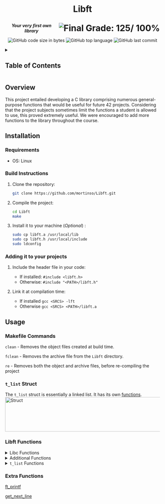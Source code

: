 <h1>
	<p align="center">Libft</p>
	<img align="right" alt="Final Grade: 125/ 100%" src="https://img.shields.io/badge/-%20125%20%2F%20100-success">
</h1>
<p align="center">
	<b><i>Your very first own library</b></i>
</p>
<p align="center">
	<img alt="GitHub code size in bytes" src="https://img.shields.io/github/languages/code-size/mortinso/Libft">
	<img alt="GitHub top language" src="https://img.shields.io/github/languages/top/mortinso/Libft">
	<img alt="GitHub last commit" src="https://img.shields.io/github/last-commit/mortinso/Libft">
</p>

<details>
	<summary><h2>Table of Contents</h2></summary>

<table>
<tr>
<td>

1. [Overview](https://github.com/mortinso/libft/#overview) 
2. [Installation](https://github.com/mortinso/libft/#installation)

   2.1. [Requirements](https://github.com/mortinso/libft/#requirements)

   2.2. [Build Instructions](https://github.com/mortinso/libft/#build-instructions)

   2.3. [Adding it to your projects](https://github.com/mortinso/libft/#adding-it-to-your-projects)
3. [Usage](https://github.com/mortinso/libft/#usage)

   3.1. [Makefile Commands](https://github.com/mortinso/libft/#makefile-commands)

   3.2. [`t_list` Struct](https://github.com/mortinso/libft/#t_list-struct)

   3.3. [Libft Functions](https://github.com/mortinso/libft/#libft-functions)

   3.4. [Extra Functions](https://github.com/mortinso/libft/#extra-functions)
</td>
</tr>
</table>
</details>


## Overview
This project entailed developing a C library comprising numerous general-purpose functions that would be useful for future 42 projects. Considering that the project subjects sometimes limit the functions a student is allowed to use, this proved extremely useful. We were encouraged to add more functions to the library throughout the course.

## Installation
### Requirements
- OS: Linux

### Build Instructions
1. Clone the repository:
   ```bash
   git clone https://github.com/mortinso/Libft.git
   ```
2. Compile the project:
   ```bash
   cd Libft
   make
   ```
3. Install it to your machine (*Optional*) :
	```bash
	sudo cp libft.a /usr/local/lib
	sudo cp libft.h /usr/local/include
	sudo ldconfig
	```

### Adding it to your projects
1. Include the header file in your code:
	- If installed: `#include <libft.h>`
	- Otherwise: `#include "<PATH>/libft.h"`

2. Link it at compilation time: 
	- If installed `gcc <SRCS> -lft`
	- Otherwise `gcc <SRCS> <PATH>/libft.a`

## Usage

### Makefile Commands

`clean`  - Removes the object files created at build time.

`fclean` - Removes the archive file from the `Libft` directory.

`re`     - Removes both the object and archive files, before re-compiling the project

### `t_list` Struct
The `t_list` struct is essentially a linked list. It has its own [functions](https://github.com/mortinso/libft/#libft-functions).
<img width="537" height="112" alt="Struct" src="https://github.com/user-attachments/assets/ebfbdd57-4126-4bcd-867e-ae946860101a" />


### Libft Functions
<details><summary>Libc Functions</summary>
<br>
<table>
	<tr>
		<td>ft_atoi</td>
		<td><code>int ft_atoi(const char *s)</code></td>
		<td>Returns the initial portion of the string <code>s</code> as an integer.</td>
	</tr>
 	<tr>
		<td>ft_bzero</td>
		<td><code>void ft_bzero(void *s, size_t n)</code></td>
		<td>Erases the data in the first <code>n</code> bytes of the memory starting at the location pointed to by <code>s</code>.</td>
	</tr>
	<tr>
		<td>ft_calloc</td>
		<td><code>void *ft_calloc(size_t n, size_t size)</code></td>
		<td>Allocates memory for an array of <code>n</code> elements of <code>size</code> bytes each, and sets their memory to zero. Returns a pointer to the allocated memory.</td>
	</tr>
	<tr>
		<td>ft_isalnum</td>
		<td><code>int ft_isalnum(int c)</code></td>
		<td>Checks if it was given an alphanumeric character.</td>
	</tr>
	<tr>
		<td>ft_isalpha</td>
		<td><code>int ft_isalpha(int c)</code></td>
		<td>Checks if it was given an alphabetic character.</td>
	</tr>
	<tr>
		<td>ft_isascii</td>
		<td><code>int ft_isascii(int c)</code></td>
		<td>Checks if it was given a char value that fits in the ASCII character set.</td>
	</tr>
	<tr>
		<td>ft_isdigit</td>
		<td><code>int ft_isdigit(int c)</code></td>
		<td>Checks if it was given a digit.</td>
	</tr>
	<tr>
		<td>ft_isprint</td>
		<td><code>int ft_isprint(int c)</code></td>
		<td>Checks if it was given a printable character.</td>
	</tr>
	<tr>
		<td>ft_memchr</td>
		<td><code>void *ft_memchr(const void *s, int c, size_t n)</code></td>
		<td>Scans the initial <code>n</code> bytes of the memory area pointed to by <code>s</code> for the first instance of <code>c</code>. Returns 0 if <code>c</code> isn't found.</td>
	</tr>
	<tr>
		<td>ft_memcmp</td>
		<td><code>int ft_memcmp(const void *s1, const void *s2, size_t n)</code></td>
		<td>Compares the first <code>n</code> bytes of the memory areas <code>s1</code> and <code>s2</code>.</td>
	</tr>
	<tr>
		<td>ft_memcpy</td>
		<td><code>void *ft_memcpy(void *dest, const void *src, size_t n)</code></td>
		<td>Copies <code>n</code> bytes from memory area <code>src</code> to memory area <code>dest</code>. The memory areas must not overlap.</td>
	</tr>
	<tr>
		<td>ft_memmove</td>
		<td><code>void *ft_memmove(void *dest, const void *src, size_t n)</code></td>
		<td>Copies <code>n</code> bytes from memory area <code>src</code> to memory area <code>dest</code>.</td>
	</tr>
	<tr>
		<td>ft_memset</td>
		<td><code>void *ft_memset(void *s, int c, size_t n)</code></td>
		<td>Fills the first <code>n</code> bytes of the memory area <code>s</code> with <code>c</code>.</td>
	</tr>
	<tr>
		<td>ft_strchr</td>
		<td><code>char *ft_strchr(const char *s, int c)</code></td>
		<td>Returns a pointer to the first occurrence of the character <code>c</code> in the string <code>s</code>.</td>
	</tr>
	<tr>
		<td>ft_strdup</td>
		<td><code>char *ft_strdup(const char *s)</code></td>
		<td>Returns a pointer to a new string duplicated from the string <code>s</code>.</td>
	</tr>
	<tr>
		<td>ft_strlcat</td>
		<td><code>unsigned int ft_strlcat(char *dest, const char *src, size_t size)</code></td>
		<td>Appends the string <code>src</code> to the end of <code>dest</code>. It will append at most <code>size - ft_strlen(dest) - 1 bytes</code>.</td>
	</tr>
	<tr>
		<td>ft_strlcpy</td>
		<td><code>unsigned int ft_strlcpy(char *dest, const char *src, size_t size)</code></td>
		<td>Copies up to <code>size - 1</code> characters from the string <code>src</code> to <code>dest</code>.</td>
	</tr>
	<tr>
		<td>ft_strlen</td>
		<td><code>size_t ft_strlen(const char *s)</code></td>
		<td>Returns the number of characters in <code>s</code>.</td>
	</tr>
	<tr>
		<td>ft_strncmp</td>
		<td><code>int ft_strncmp(const char *s1, const char *s2, size_t n)</code></td>
		<td>Compares at most the first <code>n</code> bytes of <code>s1</code> and <code>s2</code>.</td>
	</tr>
	<tr>
		<td>ft_strnstr</td>
		<td><code>char *ft_strnstr(const char *big, const char *lil, size_t n)</code></td>
		<td>Returns the first occurrence of the string <code>lil</code> in the string <code>big</code>. No more than <code>n</code> characters are searched. Returns <code>0</code> if <code>lil</code> isn't found.</td>
	</tr>
	<tr>
		<td>ft_strrchr</td>
		<td><code>char *ft_strrchr(const char *s, int c)</code></td>
		<td>Returns a pointer to the last occurrence of the character <code>c</code> in the string <code>s</code>. Returns <code>NULL</code> if <code>c</code> is not found.</td>
	</tr>
	<tr>
		<td>ft_tolower</td>
		<td><code>int ft_tolower(int c)</code></td>
		<td>Converts the letter <code>c</code> to lowercase, if possible.</td>
	</tr>
	<tr>
		<td>ft_toupper</td>
		<td><code>int ft_toupper(int c)</code></td>
		<td>Converts the letter <code>c</code> to uppercase, if possible.</td>
	</tr>
</table>
</details>

<details><summary>Additional Functions</summary>
<br>
<table>
	<tr>
		<td>ft_itoa </td>
		<td><code>char *ft_itoa(int n)</code></td>
		<td>Returns a string representing the integer received as an argument.</td>
	</tr>
 	<tr>
		<td>ft_putchar_fd</td>
		<td><code>void ft_putchar_fd(char c, int fd)</code></td>
		<td>Outputs the character <code>c</code> to the file descriptor <code>fd</code>.</td>
	</tr>
	<tr>
		<td>ft_putendl_fd</td>
		<td><code>void ft_putendl_fd(char *s, int fd)</code></td>
		<td>Outputs the string <code>s</code> to the file descriptor <code>fd</code> followed by a newline.</td>
	</tr>
	<tr>
		<td>ft_putnbr_fd</td>
		<td><code>void ft_putnbr_fd(int n, int fd)</code></td>
		<td>Outputs the integer <code>n</code> to the file descriptor <code>fd</code>.</td>
	</tr>
	<tr>
		<td>ft_putstr_fd</td>
		<td><code>void ft_putstr_fd(char *s, int fd)</code></td>
		<td>Outputs the string <code>s</code> to the file descriptor <code>fd</code>.</td>
	</tr>
	<tr>
		<td>ft_split</td>
		<td><code>char** ft_split(char const *s, char c)</code></td>
		<td>Returns an array of strings obtained by splitting <code>s</code> using the character <code>c</code> as a delimiter.</td>
	</tr>
	<tr>
		<td>ft_striteri</td>
		<td><code>void ft_striteri(char *s, void (*f)(unsigned int, char*))</code></td>
		<td>Applies the function <code>'f'</code> to each character of the string <code>s</code>.</td>
	</tr>
	<tr>
		<td>ft_strjoin</td>
		<td><code>char *ft_strjoin(const char *s1, const char *s2)</code></td>
		<td>Returns a new string, resulting of the concatenation of <code>s1</code> and <code>s2</code>.</td>
	</tr>
	<tr>
		<td>ft_strmapi</td>
		<td><code>char *ft_strmapi(char const *s, char (*f)(unsigned int, char))</code></td>
		<td>Returns a new string resulting from the successive application of <code>'f'</code> to each character of the string <code>s</code>.</td>
	</tr>
	<tr>
		<td>ft_strtrim</td>
		<td><code>char *ft_strtrim(const char *s, const char *set)</code></td>
		<td>Returns a copy of <code>str</code> with the characters specified in <code>set</code> removed from the beginning and the end of the string.</td>
	</tr>
	<tr>
		<td>ft_substr</td>
		<td><code>char *ft_substr(char const *str, unsigned int c, size_t n)</code></td>
		<td>Returns an allocated substring from the string <code>s</code>, beginning at index <code>c</code> and being no longer than <code>n</code>.</td>
	</tr>
</table>
</details>

<details><summary><code>t_list</code> Functions</summary>
<br>
<table>
	<tr>
		<td>ft_lstadd_back </td>
		<td><code>void ft_lstadd_back(t_list **lst, t_list *new)</code></td>
		<td>Adds the node <code>new</code> at the end of the list <code>lst</code>.</td>
	</tr>
 	<tr>
		<td>ft_lstadd_front</td>
		<td><code>void ft_lstadd_front(t_list **lst, t_list *new)</code></td>
		<td>Adds the node <code>new</code> at the beginning of the list <code>lst</code>.</td>
	</tr>
	<tr>
		<td>ft_lstclear</td>
		<td><code>void ft_lstclear(t_list **lst, void (*del)(void*))</code></td>
		<td>Deletes and frees the given node and all of its successors using the functions <code>'del'</code> and <code>free</code>.</td>
	</tr>
	<tr>
		<td>ft_lstdelone</td>
		<td><code>void ft_lstdelone(t_list *lst, void (*del)(void*))</code></td>
		<td>Deletes and frees the given node using the functions <code>'del'</code> and <code>free</code>.</td>
	</tr>
	<tr>
		<td>ft_lstiter</td>
		<td><code>void ft_lstiter(t_list *lst, void (*f)(void *))</code></td>
		<td>Applies the function <code>'f'</code> to the content of each node.</td>
	</tr>
	<tr>
		<td>ft_lstlast</td>
		<td><code>t_list *ft_lstlast(t_list *lst)</code></td>
		<td>Returns the last node of the list <code>lst</code>.</td>
	</tr>
	<tr>
		<td>ft_lstmap</td>
		<td><code>t_list *ft_lstmap(t_list *lst, void *(*f)(void *), void (*d)(void *))</code></td>
		<td>Creates a new list resulting from the application of the function <code>'f'</code> to each node of the list <code>lst</code>.</td>
	</tr>
	<tr>
		<td>ft_lstnew</td>
		<td><code>t_list *ft_lstnew(void *content)</code></td>
		<td>Returns a new node with <code>content</code> as its content.</td>
	</tr>
	<tr>
		<td>ft_lstsize</td>
		<td><code>int ft_lstsize(t_list *lst)</code></td>
		<td>Returns the number of nodes in a list.</td>
	</tr>
</table>
</details>

### Extra Functions
[ft_printf](https://github.com/mortinso/ft_printf/)

[get_next_line](https://github.com/mortinso/get_next_line/)

